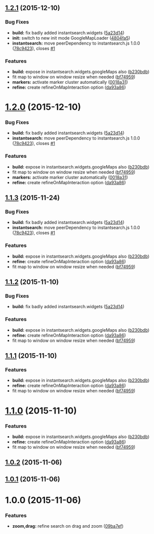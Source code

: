 <a name="1.2.1"></a>
## [1.2.1](https://github.com/instantsearch/instantsearch-googlemaps/compare/1.0.0...v1.2.1) (2015-12-10)


### Bug Fixes

* **build:** fix badly added instantsearch.widgets ([5a23d14](https://github.com/instantsearch/instantsearch-googlemaps/commit/5a23d14))
* **init:** switch to new init mode GoogleMapLoader ([4804fa5](https://github.com/instantsearch/instantsearch-googlemaps/commit/4804fa5))
* **instantsearch:** move peerDependency to instantsearch.js 1.0.0 ([78c9423](https://github.com/instantsearch/instantsearch-googlemaps/commit/78c9423)), closes [#1](https://github.com/instantsearch/instantsearch-googlemaps/issues/1)

### Features

* **build:** expose in instantsearch.widgets.googleMaps also ([b230bdb](https://github.com/instantsearch/instantsearch-googlemaps/commit/b230bdb))
* fit map to window on window resize when needed ([bf74959](https://github.com/instantsearch/instantsearch-googlemaps/commit/bf74959))
* **markers:** activate marker cluster automatically ([0018a31](https://github.com/instantsearch/instantsearch-googlemaps/commit/0018a31))
* **refine:** create refineOnMapInteraction option ([da93a86](https://github.com/instantsearch/instantsearch-googlemaps/commit/da93a86))



<a name="1.2.0"></a>
# [1.2.0](https://github.com/instantsearch/instantsearch-googlemaps/compare/1.0.0...v1.2.0) (2015-12-10)


### Bug Fixes

* **build:** fix badly added instantsearch.widgets ([5a23d14](https://github.com/instantsearch/instantsearch-googlemaps/commit/5a23d14))
* **instantsearch:** move peerDependency to instantsearch.js 1.0.0 ([78c9423](https://github.com/instantsearch/instantsearch-googlemaps/commit/78c9423)), closes [#1](https://github.com/instantsearch/instantsearch-googlemaps/issues/1)

### Features

* **build:** expose in instantsearch.widgets.googleMaps also ([b230bdb](https://github.com/instantsearch/instantsearch-googlemaps/commit/b230bdb))
* fit map to window on window resize when needed ([bf74959](https://github.com/instantsearch/instantsearch-googlemaps/commit/bf74959))
* **markers:** activate marker cluster automatically ([0018a31](https://github.com/instantsearch/instantsearch-googlemaps/commit/0018a31))
* **refine:** create refineOnMapInteraction option ([da93a86](https://github.com/instantsearch/instantsearch-googlemaps/commit/da93a86))



<a name="1.1.3"></a>
## [1.1.3](https://github.com/instantsearch/instantsearch-googlemaps/compare/1.0.0...v1.1.3) (2015-11-24)


### Bug Fixes

* **build:** fix badly added instantsearch.widgets ([5a23d14](https://github.com/instantsearch/instantsearch-googlemaps/commit/5a23d14))
* **instantsearch:** move peerDependency to instantsearch.js 1.0.0 ([78c9423](https://github.com/instantsearch/instantsearch-googlemaps/commit/78c9423)), closes [#1](https://github.com/instantsearch/instantsearch-googlemaps/issues/1)

### Features

* **build:** expose in instantsearch.widgets.googleMaps also ([b230bdb](https://github.com/instantsearch/instantsearch-googlemaps/commit/b230bdb))
* **refine:** create refineOnMapInteraction option ([da93a86](https://github.com/instantsearch/instantsearch-googlemaps/commit/da93a86))
* fit map to window on window resize when needed ([bf74959](https://github.com/instantsearch/instantsearch-googlemaps/commit/bf74959))



<a name="1.1.2"></a>
## [1.1.2](https://github.com/instantsearch/instantsearch-googlemaps/compare/1.0.0...v1.1.2) (2015-11-10)


### Bug Fixes

* **build:** fix badly added instantsearch.widgets ([5a23d14](https://github.com/instantsearch/instantsearch-googlemaps/commit/5a23d14))

### Features

* **build:** expose in instantsearch.widgets.googleMaps also ([b230bdb](https://github.com/instantsearch/instantsearch-googlemaps/commit/b230bdb))
* **refine:** create refineOnMapInteraction option ([da93a86](https://github.com/instantsearch/instantsearch-googlemaps/commit/da93a86))
* fit map to window on window resize when needed ([bf74959](https://github.com/instantsearch/instantsearch-googlemaps/commit/bf74959))



<a name="1.1.1"></a>
## [1.1.1](https://github.com/instantsearch/instantsearch-googlemaps/compare/1.0.0...v1.1.1) (2015-11-10)


### Features

* **build:** expose in instantsearch.widgets.googleMaps also ([b230bdb](https://github.com/instantsearch/instantsearch-googlemaps/commit/b230bdb))
* **refine:** create refineOnMapInteraction option ([da93a86](https://github.com/instantsearch/instantsearch-googlemaps/commit/da93a86))
* fit map to window on window resize when needed ([bf74959](https://github.com/instantsearch/instantsearch-googlemaps/commit/bf74959))



<a name="1.1.0"></a>
# [1.1.0](https://github.com/instantsearch/instantsearch-googlemaps/compare/1.0.0...v1.1.0) (2015-11-10)


### Features

* **build:** expose in instantsearch.widgets.googleMaps also ([b230bdb](https://github.com/instantsearch/instantsearch-googlemaps/commit/b230bdb))
* **refine:** create refineOnMapInteraction option ([da93a86](https://github.com/instantsearch/instantsearch-googlemaps/commit/da93a86))
* fit map to window on window resize when needed ([bf74959](https://github.com/instantsearch/instantsearch-googlemaps/commit/bf74959))



<a name="1.0.2"></a>
## [1.0.2](https://github.com/instantsearch/instantsearch-googlemaps/compare/1.0.0...v1.0.2) (2015-11-06)




<a name="1.0.1"></a>
## [1.0.1](https://github.com/instantsearch/instantsearch-googlemaps/compare/1.0.0...v1.0.1) (2015-11-06)




<a name="1.0.0"></a>
# 1.0.0 (2015-11-06)


### Features

* **zoom,drag:** refine search on drag and zoom ([09ba7ef](https://github.com/instantsearch/instantsearch-googlemaps/commit/09ba7ef))



